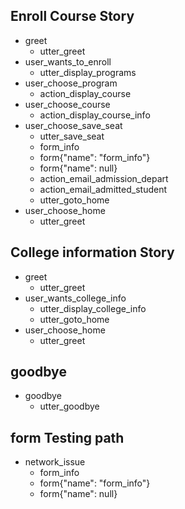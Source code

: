## Enroll Course Story
* greet
  - utter_greet
* user_wants_to_enroll
  - utter_display_programs
* user_choose_program
  - action_display_course
* user_choose_course
  - action_display_course_info
* user_choose_save_seat
  - utter_save_seat
  - form_info
  - form{"name": "form_info"}
  - form{"name": null}
  - action_email_admission_depart
  - action_email_admitted_student
  - utter_goto_home
* user_choose_home
  - utter_greet


## College information Story
* greet
  - utter_greet
* user_wants_college_info
  - utter_display_college_info
  - utter_goto_home
* user_choose_home
  - utter_greet

## goodbye
* goodbye
  - utter_goodbye

## form Testing path
* network_issue
  - form_info
  - form{"name": "form_info"}
  - form{"name": null}
